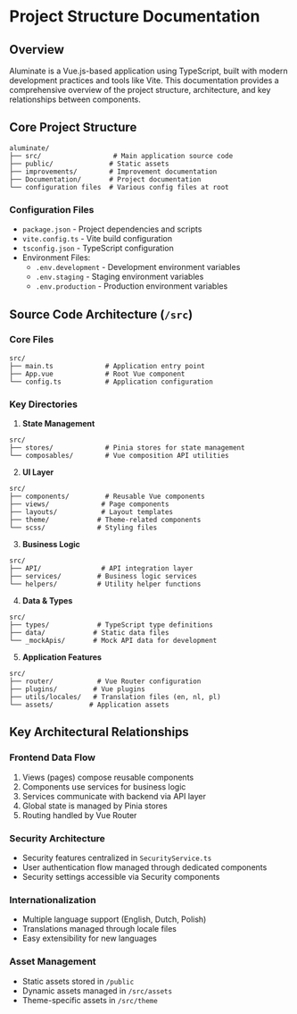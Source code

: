 # Project Structure Documentation

## Overview

Aluminate is a Vue.js-based application using TypeScript, built with modern development practices and tools like Vite. This documentation provides a comprehensive overview of the project structure, architecture, and key relationships between components.

## Core Project Structure

```
aluminate/
├── src/                  # Main application source code
├── public/              # Static assets
├── improvements/        # Improvement documentation
├── Documentation/       # Project documentation
└── configuration files  # Various config files at root
```

### Configuration Files

- `package.json` - Project dependencies and scripts
- `vite.config.ts` - Vite build configuration
- `tsconfig.json` - TypeScript configuration
- Environment Files:
  - `.env.development` - Development environment variables
  - `.env.staging` - Staging environment variables
  - `.env.production` - Production environment variables

## Source Code Architecture (`/src`)

### Core Files

```
src/
├── main.ts             # Application entry point
├── App.vue             # Root Vue component
└── config.ts           # Application configuration
```

### Key Directories

1. **State Management**

```
src/
├── stores/             # Pinia stores for state management
└── composables/        # Vue composition API utilities
```

2. **UI Layer**

```
src/
├── components/         # Reusable Vue components
├── views/             # Page components
├── layouts/           # Layout templates
├── theme/            # Theme-related components
└── scss/             # Styling files
```

3. **Business Logic**

```
src/
├── API/               # API integration layer
├── services/         # Business logic services
└── helpers/          # Utility helper functions
```

4. **Data & Types**

```
src/
├── types/            # TypeScript type definitions
├── data/            # Static data files
└── _mockApis/       # Mock API data for development
```

5. **Application Features**

```
src/
├── router/           # Vue Router configuration
├── plugins/         # Vue plugins
├── utils/locales/   # Translation files (en, nl, pl)
└── assets/         # Application assets
```

## Key Architectural Relationships

### Frontend Data Flow

1. Views (pages) compose reusable components
2. Components use services for business logic
3. Services communicate with backend via API layer
4. Global state is managed by Pinia stores
5. Routing handled by Vue Router

### Security Architecture

- Security features centralized in `SecurityService.ts`
- User authentication flow managed through dedicated components
- Security settings accessible via Security components

### Internationalization

- Multiple language support (English, Dutch, Polish)
- Translations managed through locale files
- Easy extensibility for new languages

### Asset Management

- Static assets stored in `/public`
- Dynamic assets managed in `/src/assets`
- Theme-specific assets in `/src/theme`
